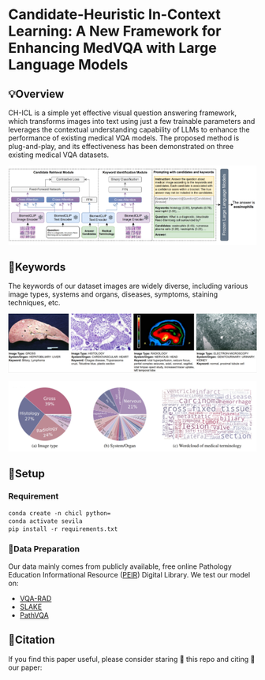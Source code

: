# Candidate-Heuristic In-Context Learning: A New Framework for Enhancing MedVQA with Large Language Models

## 💡Overview
CH-ICL is a simple yet effective visual question answering framework, which transforms images into text using just a few trainable parameters and leverages the contextual understanding capability of LLMs to enhance the performance of existing medical VQA models. The proposed method is plug-and-play, and its effectiveness has been demonstrated on three existing medical VQA datasets.

![overview](pic/overview.jpg)

## 📔Keywords

The keywords of our dataset images are widely diverse, including various image types, systems and organs, diseases,
symptoms, staining techniques, etc.

![example](pic/example.jpg)

![distribution](pic/distribution.jpg)

## 🔨Setup

### Requirement
```
conda create -n chicl python=
conda activate sevila
pip install -r requirements.txt
```

### 📑Data Preparation
Our data mainly comes from publicly available, free online Pathology Education Informational Resource ([PEIR](https://peir.path.uab.edu/library/index.php?/category/2)) Digital Library. 
We test our model on:
+ [VQA-RAD](https://osf.io/89kps/)
+ [SLAKE](https://www.med-vqa.com/slake/)
+ [PathVQA](https://github.com/UCSD-AI4H/PathVQA)

## 📝Citation

If you find this paper useful, please consider staring 🌟 this repo and citing 📑 our paper:
```

```
